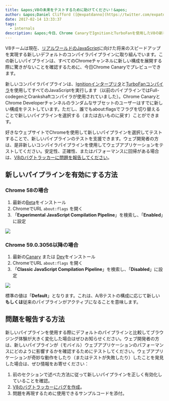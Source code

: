 ```yaml
---
title: &apos;V8の未来をテストするために助けてください！&apos;
author: &apos;Daniel Clifford ([@expatdanno](https://twitter.com/expatdanno)), オリジナルミュンヘンV8醸造者&apos;
date: 2017-02-14 13:33:37
tags:
  - internals
description: &apos;今日、Chrome CanaryでIgnitionとTurboFanを使用したV8の新しいコンパイラパイプラインをプレビューできます！&apos;
---
```

V8チームは現在、[リアルワールドのJavaScript](/blog/real-world-performance)に向けた将来のスピードアップを実現する新しいデフォルトのコンパイラパイプラインに取り組んでいます。この新しいパイプラインは、すべてのChromeチャンネルに新しい構成を展開する際に驚きがないことを確認するために、今日Chrome Canaryでプレビューできます。

<!--truncate-->
新しいコンパイラパイプラインは、[Ignitionインタープリタ](/blog/ignition-interpreter)と[TurboFanコンパイラ](/docs/turbofan)を使用してすべてのJavaScriptを実行します（以前のパイプラインではFull-codegenとCrankshaftコンパイラが使用されていました）。Chrome CanaryとChrome Developerチャンネルのランダムなサブセットのユーザーはすでに新しい構成をテストしています。ただし、誰でもabout:flagsでフラグを切り替えることで新しいパイプラインを選択する（または古いものに戻す）ことができます。

好きなウェブサイトでChromeを使用して新しいパイプラインを選択してテストすることで、新しいパイプラインのテストを支援できます。ウェブ開発者の方は、是非新しいコンパイラパイプラインを使用してウェブアプリケーションをテストしてください。安定性、正確性、またはパフォーマンスに回帰がある場合は、[V8のバグトラッカーに問題を報告してください](https://bugs.chromium.org/p/v8/issues/entry?template=Bug%20report%20for%20the%20new%20pipeline)。

## 新しいパイプラインを有効にする方法

### Chrome 58の場合

1. 最新の[Beta](https://www.google.com/chrome/browser/beta.html)をインストール
2. ChromeでURL `about:flags` を開く
3. 「**Experimental JavaScript Compilation Pipeline**」を検索し、「**Enabled**」に設定

![](/_img/test-the-future/58.png)

### Chrome 59.0.3056以降の場合

1. 最新の[Canary](https://www.google.com/chrome/browser/canary.html) または [Dev](https://www.google.com/chrome/browser/desktop/index.html?extra=devchannel)をインストール
2. ChromeでURL `about:flags` を開く
3. 「**Classic JavaScript Compilation Pipeline**」を検索し、「**Disabled**」に設定

![](/_img/test-the-future/59.png)

標準の値は「**Default**」となります。これは、A/Bテストの構成に応じて新しい**もしくは**従来のパイプラインがアクティブになることを意味します。

## 問題を報告する方法

新しいパイプラインを使用する際にデフォルトのパイプラインと比較してブラウジング体験が大きく変化した場合はぜひお知らせください。ウェブ開発者の方は、新しいパイプラインが（モバイル）ウェブアプリケーションのパフォーマンスにどのように影響するかを確認するためにテストしてください。ウェブアプリケーションが奇妙な動作をしたり（またはテストが失敗したり）したことを発見した場合は、ぜひ情報をお寄せください：

1. 前のセクションで述べた方法に従って新しいパイプラインを正しく有効化していることを確認。
2. [V8のバグトラッカーにバグを作成](https://bugs.chromium.org/p/v8/issues/entry?template=Bug%20report%20for%20the%20new%20pipeline)。
3. 問題を再現するために使用できるサンプルコードを添付。
